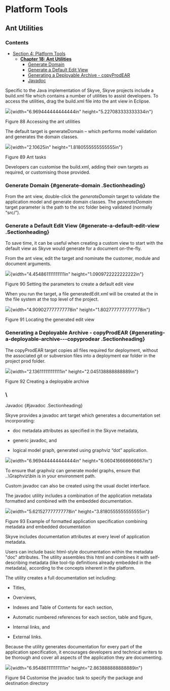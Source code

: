 # Platform Tools

## Ant Utilities

### Contents

* [Section 4: Platform Tools](#platform-tools)
  * **[Chapter 18: Ant Utilities](#ant-utilities)**
    * [Generate Domain](#generate-domain)
    * [Generate a Default Edit View](#generate-a-default-edit-view)
    * [Generating a Deployable Archive - copyProdEAR](#generating-a-deployable-archive---copyprodear)
    * [Javadoc](#javadoc)

Specific to the Java implementation of Skyve, Skyve projects include a
build.xml file which contains a number of utilities to assist
developers. To access the utilities, drag the build.xml file into the
ant view in Eclipse.

![](media/image158.png){width="6.969444444444444in"
height="5.227083333333334in"}

Figure 88 Accessing the ant utilities

The default target is generateDomain – which performs model validation
and generates the domain classes.

![](media/image159.png){width="2.10625in" height="1.8180555555555555in"}

Figure 89 Ant tasks

Developers can customise the build.xml, adding their own targets as
required, or customising those provided.

### Generate Domain {#generate-domain .Sectionheading}

From the ant view, double-click the *generateDomain* target to validate
the application model and generate domain classes. The *generateDomain*
target parameter is the path to the src folder being validated (normally
“src/”).

### Generate a Default Edit View {#generate-a-default-edit-view .Sectionheading}

To save time, it can be useful when creating a custom view to start with
the default view as Skyve would generate for a document on-the-fly.

From the ant view, edit the target and nominate the customer, module and
document arguments.

![](media/image160.png){width="4.454861111111111in"
height="1.0909722222222222in"}

Figure 90 Setting the parameters to create a default edit view

When you run the target, a file generatedEdit.xml will be created at the
in the file system at the top level of the project.

![](media/image161.png){width="4.909027777777778in"
height="1.8027777777777778in"}

Figure 91 Locating the generated edit view

### Generating a Deployable Archive - copyProdEAR {#generating-a-deployable-archive---copyprodear .Sectionheading}

The copyProdEAR target copies all files required for deployment, without
the associated git or subversion files into a deployment ear folder in
the project prod folder.

![](media/image162.png){width="2.136111111111111in"
height="2.045138888888889in"}

Figure 92 Creating a deployable archive

### \
Javadoc {#javadoc .Sectionheading}

Skyve provides a javadoc ant target which generates a documentation set
incorporating:

-   doc metadata attributes as specified in the Skyve metadata,

-   generic javadoc, and

-   logical model graph, generated using graphviz “dot” application.

![](media/image163.png){width="6.969444444444444in"
height="6.060416666666667in"}

To ensure that graphviz can generate model graphs, ensure that
..\\Graphviz\\bin is in your environment path.

Custom javadoc can also be created using the usual doclet interface.

The javadoc utility includes a combination of the application metadata
formatted and combined with the embedded documentation.

![](media/image164.png){width="5.621527777777778in"
height="3.8180555555555555in"}

Figure 93 Example of formatted application specification combining
metadata and embedded documentation

Skyve includes documentation attributes at every level of application
metadata.

Users can include basic html-style documentation within the metadata
"doc" attributes. The utility assembles this html and combines it with
self-describing metadata (like tool-tip definitions already embedded in
the metadata), according to the concepts inherent in the platform.

The utility creates a full documentation set including:

-   Titles,

-   Overviews,

-   Indexes and Table of Contents for each section,

-   Automatic numbered references for each section, table and figure,

-   Internal links, and

-   External links.

Because the utility generates documentation for every part of the
application specification, it encourages developers and technical
writers to be thorough and cover all aspects of the application they are
documenting.

![](media/image165.png){width="6.954861111111111in"
height="2.863888888888889in"}

Figure 94 Customise the javadoc task to specify the package and
destination directory
